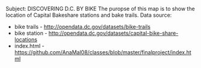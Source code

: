Subject: DISCOVERING D.C. BY BIKE
The puropse of this map is to show the location of Capital Bakeshare stations and bake trails. 
Data source: 
* bike trails - http://opendata.dc.gov/datasets/bike-trails
* bike station - http://opendata.dc.gov/datasets/capital-bike-share-locations
* index.html - https://github.com/AnaMal08/classes/blob/master/finalproject/index.html
